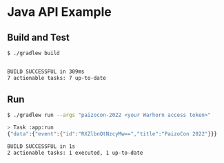 # Java API Example

## Build and Test

```sh
$ ./gradlew build


BUILD SUCCESSFUL in 309ms
7 actionable tasks: 7 up-to-date
```

## Run

```sh
$ ./gradlew run --args "paizocon-2022 <your Warhorn access token>"

> Task :app:run
{"data":{"event":{"id":"RXZlbnQtNzcyMw==","title":"PaizoCon 2022"}}}

BUILD SUCCESSFUL in 1s
2 actionable tasks: 1 executed, 1 up-to-date
```
